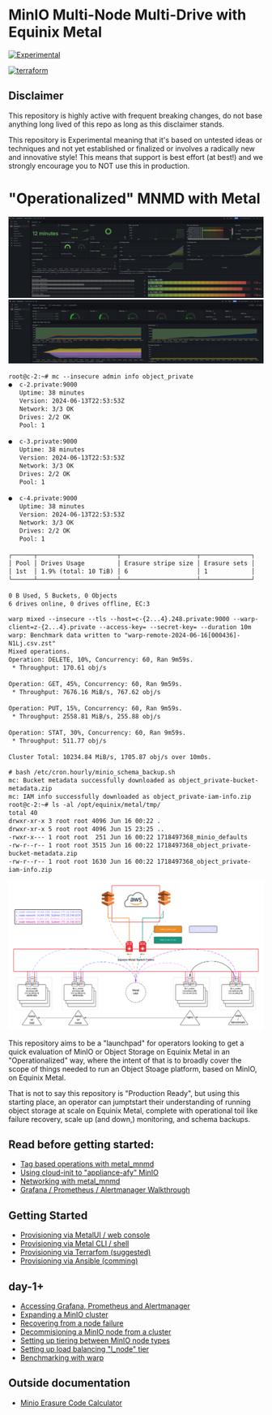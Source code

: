 # MinIO Multi-Node Multi-Drive with Equinix Metal

[![Experimental](https://img.shields.io/badge/Stability-Experimental-red.svg)](https://github.com/equinix-labs/standards#about-uniform-standards)

[![terraform](https://github.com/equinix-labs/terraform-equinix-metal-vrf/actions/workflows/integration.yaml/badge.svg)](https://github.com/equinix-labs/terraform-equinix-metal-vrf/actions/workflows/integration.yaml)

## Disclaimer

This repository is highly active with frequent breaking changes, do not base anything long lived of this repo as long as this disclaimer stands.

This repository is Experimental meaning that it's based on untested ideas or techniques and not yet established or finalized or involves a radically new and innovative style! This means that support is best effort (at best!) and we strongly encourage you to NOT use this in production.

# "Operationalized" MNMD with Metal
![](https://github.com/dlotterman/metal_mnmd/blob/dlott_initial3/docs/assets/minio.PNG)
![](https://github.com/dlotterman/metal_mnmd/blob/dlott_initial3/docs/assets/node.PNG)

```
root@c-2:~# mc --insecure admin info object_private
●  c-2.private:9000
   Uptime: 38 minutes
   Version: 2024-06-13T22:53:53Z
   Network: 3/3 OK
   Drives: 2/2 OK
   Pool: 1

●  c-3.private:9000
   Uptime: 38 minutes
   Version: 2024-06-13T22:53:53Z
   Network: 3/3 OK
   Drives: 2/2 OK
   Pool: 1

●  c-4.private:9000
   Uptime: 38 minutes
   Version: 2024-06-13T22:53:53Z
   Network: 3/3 OK
   Drives: 2/2 OK
   Pool: 1

┌──────┬──────────────────────┬─────────────────────┬──────────────┐
│ Pool │ Drives Usage         │ Erasure stripe size │ Erasure sets │
│ 1st  │ 1.9% (total: 10 TiB) │ 6                   │ 1            │
└──────┴──────────────────────┴─────────────────────┴──────────────┘

0 B Used, 5 Buckets, 0 Objects
6 drives online, 0 drives offline, EC:3
```
```
warp mixed --insecure --tls --host=c-{2...4}.248.private:9000 --warp-client=z-{2...4}.private --access-key= --secret-key= --duration 10m
warp: Benchmark data written to "warp-remote-2024-06-16[000436]-N1Lj.csv.zst"
Mixed operations.
Operation: DELETE, 10%, Concurrency: 60, Ran 9m59s.
 * Throughput: 170.61 obj/s

Operation: GET, 45%, Concurrency: 60, Ran 9m59s.
 * Throughput: 7676.16 MiB/s, 767.62 obj/s

Operation: PUT, 15%, Concurrency: 60, Ran 9m59s.
 * Throughput: 2558.81 MiB/s, 255.88 obj/s

Operation: STAT, 30%, Concurrency: 60, Ran 9m59s.
 * Throughput: 511.77 obj/s

Cluster Total: 10234.84 MiB/s, 1705.87 obj/s over 10m0s.
```
```
# bash /etc/cron.hourly/minio_schema_backup.sh
mc: Bucket metadata successfully downloaded as object_private-bucket-metadata.zip
mc: IAM info successfully downloaded as object_private-iam-info.zip
root@c-2:~# ls -al /opt/equinix/metal/tmp/
total 40
drwxr-xr-x 3 root root 4096 Jun 16 00:22 .
drwxr-xr-x 5 root root 4096 Jun 15 23:25 ..
-rwxr-x--- 1 root root  251 Jun 16 00:22 1718497368_minio_defaults
-rw-r--r-- 1 root root 3515 Jun 16 00:22 1718497368_object_private-bucket-metadata.zip
-rw-r--r-- 1 root root 1630 Jun 16 00:22 1718497368_object_private-iam-info.zip
```

![](https://github.com/dlotterman/metal_mnmd/blob/dlott_initial3/docs/assets/vrfdiagram.png)

This repository aims to be a "launchpad" for operators looking to get a quick evaluation of MinIO or Object Storage on Equinix Metal in an "Operationalized" way, where the intent of that is to broadly cover the scope of things needed to run an Object Stoage platform, based on MinIO, on Equinix Metal.

That is not to say this repository is "Production Ready", but using this starting place, an operator can jumptstart their understanding of running object storage at scale on Equinix Metal, complete with operational toil like failure recovery, scale up (and down,) monitoring, and schema backups.


## Read **before** getting started:

- [Tag based operations with metal_mnmd](docs/tag_based_operations.md)
- [Using cloud-init to "appliance-afy" MinIO](docs/minio_as_an_appliance.md)
- [Networking with metal_mnmd]()
- [Grafana / Prometheus / Alertmanager Walkthrough]()

## Getting Started

- [Provisioning via MetalUI / web console]()
- [Provisioning via Metal CLI / shell]()
- [Provisioning via Terrarfom (suggested)]()
- [Provisioning via Ansible (comming)]()


## day-1+
- [Accessing Grafana, Prometheus and Alertmanager]()
- [Expanding a MinIO cluster]()
- [Recovering from a node failure]()
- [Decommisioning a MinIO node from a cluster]()
- [Setting up tiering between MinIO node types]()
- [Setting up load balancing "l_node" tier]()
- [Benchmarking with warp]()

## Outside documentation
- [Minio Erasure Code Calculator]()
